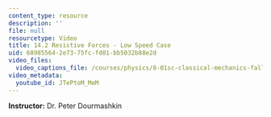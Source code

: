 ```yaml
---
content_type: resource
description: ''
file: null
resourcetype: Video
title: 14.2 Resistive Forces - Low Speed Case
uid: 68985564-2e73-75fc-fd01-bb5032b88e2d
video_files:
  video_captions_file: /courses/physics/8-01sc-classical-mechanics-fall-2016/week-4-drag-forces-constraints-and-continuous-systems/14.2-resistive-forces-low-speed-case/14.2-resistive-forces-low-speed-case/JTePtoM_MeM.vtt
video_metadata:
  youtube_id: JTePtoM_MeM
---
```


**Instructor:** Dr. Peter Dourmashkin